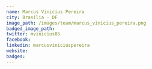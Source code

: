 ```yaml
---
name: Marcus Vinicius Pereira
city: Brasília - DF
image_path: /images/team/marcus_vinicius_pereira.png
badged_image_path:
twitter: mvinicius85
facebook:
linkedin: marcusviniciuspereira
website:
badges:
---
```

